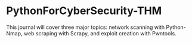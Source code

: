 # PythonForCyberSecurity-THM
This journal will cover three major topics: network scanning with Python-Nmap, web scraping with Scrapy, and exploit creation with Pwntools.

